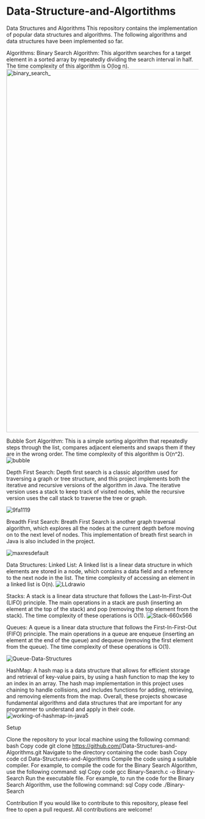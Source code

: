 # Data-Structure-and-Algortithms

Data Structures and Algorithms
This repository contains the implementation of popular data structures and algorithms. The following algorithms and data structures have been implemented so far.

Algorithms:
Binary Search Algorithm: This algorithm searches for a target element in a sorted array by repeatedly dividing the search interval in half. The time complexity of this algorithm is O(log n).
<img width="953" alt="binary_search_" src="https://user-images.githubusercontent.com/116610989/232370056-a786e872-9aab-41df-aaff-233d4940b9f1.png">

Bubble Sort Algorithm: This is a simple sorting algorithm that repeatedly steps through the list, compares adjacent elements and swaps them if they are in the wrong order. The time complexity of this algorithm is O(n^2).
![bubble](https://user-images.githubusercontent.com/116610989/232370076-584f9014-fdb2-44b3-a660-bfb153af489f.png)

Depth First Search:
Depth first search is a classic algorithm used for traversing a graph or tree structure, and this project implements both the iterative and recursive versions of the algorithm in Java. The iterative version uses a stack to keep track of visited nodes, while the recursive version uses the call stack to traverse the tree or graph. 

  ![9fa1119](https://user-images.githubusercontent.com/116610989/235309845-a51bb40e-c095-497a-8b1a-29027401fa09.jpg)


Breadth First Search:
Breath First Search is another graph traversal algorithm, which explores all the nodes at the current depth before moving on to the next level of nodes. This implementation of breath first search in Java is also included in the project.

 ![maxresdefault](https://user-images.githubusercontent.com/116610989/235309861-a3771aee-95ba-4812-aeb5-5d22c76359ee.jpg)



Data Structures:
Linked List: A linked list is a linear data structure in which elements are stored in a node, which contains a data field and a reference to the next node in the list. The time complexity of accessing an element in a linked list is O(n).
![LLdrawio](https://user-images.githubusercontent.com/116610989/232370089-e36234a3-36e1-479e-ae8e-896360ff9ecb.png)

Stacks: A stack is a linear data structure that follows the Last-In-First-Out (LIFO) principle. The main operations in a stack are push (inserting an element at the top of the stack) and pop (removing the top element from the stack). The time complexity of these operations is O(1).
![Stack-660x566](https://user-images.githubusercontent.com/116610989/232370125-de35f3a7-8c4a-4b73-8e3f-6d62fdcfe544.png)

Queues: A queue is a linear data structure that follows the First-In-First-Out (FIFO) principle. The main operations in a queue are enqueue (inserting an element at the end of the queue) and dequeue (removing the first element from the queue). The time complexity of these operations is O(1).

![Queue-Data-Structures](https://user-images.githubusercontent.com/116610989/232370105-dc755fa4-63b5-4615-bab3-3460a03c473e.png)

HashMap:
A hash map is a data structure that allows for efficient storage and retrieval of key-value pairs, by using a hash function to map the key to an index in an array. The hash map implementation in this project uses chaining to handle collisions, and includes functions for adding, retrieving, and removing elements from the map. Overall, these projects showcase fundamental algorithms and data structures that are important for any programmer to understand and apply in their code.
![working-of-hashmap-in-java5](https://user-images.githubusercontent.com/116610989/235309882-8f44895a-9371-440f-bdbd-64912c864048.png)


Setup

Clone the repository to your local machine using the following command:
bash
Copy code
git clone https://github.com/<username>/Data-Structures-and-Algorithms.git
Navigate to the directory containing the code:
bash
Copy code
cd Data-Structures-and-Algorithms
Compile the code using a suitable compiler. For example, to compile the code for the Binary Search Algorithm, use the following command:
sql
Copy code
gcc Binary-Search.c -o Binary-Search
Run the executable file. For example, to run the code for the Binary Search Algorithm, use the following command:
sql
Copy code
./Binary-Search

Contribution
If you would like to contribute to this repository, please feel free to open a pull request. All contributions are welcome!
